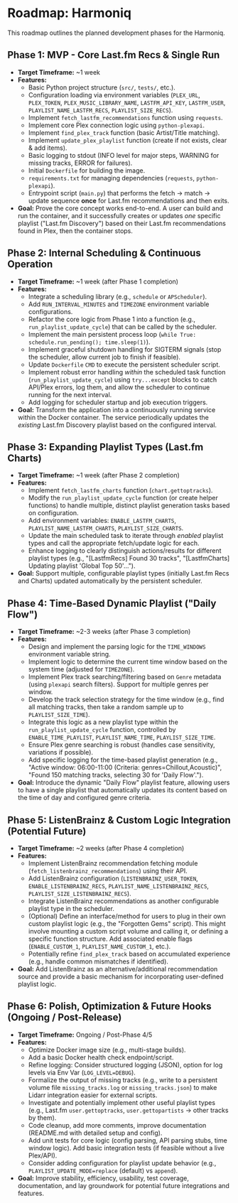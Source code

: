 # Roadmap: Harmoniq

This roadmap outlines the planned development phases for the Harmoniq.

## Phase 1: MVP - Core Last.fm Recs & Single Run

*   **Target Timeframe:** ~1 week
*   **Features:**
    *   Basic Python project structure (`src/`, `tests/`, etc.).
    *   Configuration loading via environment variables (`PLEX_URL`, `PLEX_TOKEN`, `PLEX_MUSIC_LIBRARY_NAME`, `LASTFM_API_KEY`, `LASTFM_USER`, `PLAYLIST_NAME_LASTFM_RECS`, `PLAYLIST_SIZE_RECS`).
    *   Implement `fetch_lastfm_recommendations` function using `requests`.
    *   Implement core Plex connection logic using `python-plexapi`.
    *   Implement `find_plex_track` function (basic Artist/Title matching).
    *   Implement `update_plex_playlist` function (create if not exists, clear & add items).
    *   Basic logging to stdout (INFO level for major steps, WARNING for missing tracks, ERROR for failures).
    *   Initial `Dockerfile` for building the image.
    *   `requirements.txt` for managing dependencies (`requests`, `python-plexapi`).
    *   Entrypoint script (`main.py`) that performs the fetch -> match -> update sequence **once** for Last.fm recommendations and then exits.
*   **Goal:** Prove the core concept works end-to-end. A user can build and run the container, and it successfully creates or updates *one* specific playlist ("Last.fm Discovery") based on their Last.fm recommendations found in Plex, then the container stops.

## Phase 2: Internal Scheduling & Continuous Operation

*   **Target Timeframe:** ~1 week (after Phase 1 completion)
*   **Features:**
    *   Integrate a scheduling library (e.g., `schedule` or `APScheduler`).
    *   Add `RUN_INTERVAL_MINUTES` and `TIMEZONE` environment variable configurations.
    *   Refactor the core logic from Phase 1 into a function (e.g., `run_playlist_update_cycle`) that can be called by the scheduler.
    *   Implement the main persistent process loop (`while True: schedule.run_pending(); time.sleep(1)`).
    *   Implement graceful shutdown handling for SIGTERM signals (stop the scheduler, allow current job to finish if feasible).
    *   Update `Dockerfile` `CMD` to execute the persistent scheduler script.
    *   Implement robust error handling *within* the scheduled task function (`run_playlist_update_cycle`) using `try...except` blocks to catch API/Plex errors, log them, and allow the scheduler to continue running for the next interval.
    *   Add logging for scheduler startup and job execution triggers.
*   **Goal:** Transform the application into a continuously running service within the Docker container. The service periodically updates the *existing* Last.fm Discovery playlist based on the configured interval.

## Phase 3: Expanding Playlist Types (Last.fm Charts)

*   **Target Timeframe:** ~1 week (after Phase 2 completion)
*   **Features:**
    *   Implement `fetch_lastfm_charts` function (`chart.gettoptracks`).
    *   Modify the `run_playlist_update_cycle` function (or create helper functions) to handle multiple, distinct playlist generation tasks based on configuration.
    *   Add environment variables: `ENABLE_LASTFM_CHARTS`, `PLAYLIST_NAME_LASTFM_CHARTS`, `PLAYLIST_SIZE_CHARTS`.
    *   Update the main scheduled task to iterate through *enabled* playlist types and call the appropriate fetch/update logic for each.
    *   Enhance logging to clearly distinguish actions/results for different playlist types (e.g., "[LastfmRecs] Found 30 tracks", "[LastfmCharts] Updating playlist 'Global Top 50'...").
*   **Goal:** Support multiple, configurable playlist types (initially Last.fm Recs and Charts) updated automatically by the persistent scheduler.

## Phase 4: Time-Based Dynamic Playlist ("Daily Flow")

*   **Target Timeframe:** ~2-3 weeks (after Phase 3 completion)
*   **Features:**
    *   Design and implement the parsing logic for the `TIME_WINDOWS` environment variable string.
    *   Implement logic to determine the current time window based on the system time (adjusted for `TIMEZONE`).
    *   Implement Plex track searching/filtering based on `Genre` metadata (using `plexapi` search filters). Support for multiple genres per window.
    *   Develop the track selection strategy for the time window (e.g., find all matching tracks, then take a random sample up to `PLAYLIST_SIZE_TIME`).
    *   Integrate this logic as a new playlist type within the `run_playlist_update_cycle` function, controlled by `ENABLE_TIME_PLAYLIST`, `PLAYLIST_NAME_TIME`, `PLAYLIST_SIZE_TIME`.
    *   Ensure Plex genre searching is robust (handles case sensitivity, variations if possible).
    *   Add specific logging for the time-based playlist generation (e.g., "Active window: 06:00-11:00 (Criteria: genres=Chillout,Acoustic)", "Found 150 matching tracks, selecting 30 for 'Daily Flow'.").
*   **Goal:** Introduce the dynamic "Daily Flow" playlist feature, allowing users to have a single playlist that automatically updates its content based on the time of day and configured genre criteria.

## Phase 5: ListenBrainz & Custom Logic Integration (Potential Future)

*   **Target Timeframe:** ~2 weeks (after Phase 4 completion)
*   **Features:**
    *   Implement ListenBrainz recommendation fetching module (`fetch_listenbrainz_recommendations`) using their API.
    *   Add ListenBrainz configuration (`LISTENBRAINZ_USER_TOKEN`, `ENABLE_LISTENBRAINZ_RECS`, `PLAYLIST_NAME_LISTENBRAINZ_RECS`, `PLAYLIST_SIZE_LISTENBRAINZ_RECS`).
    *   Integrate ListenBrainz recommendations as another configurable playlist type in the scheduler.
    *   (Optional) Define an interface/method for users to plug in their own custom playlist logic (e.g., the "Forgotten Gems" script). This might involve mounting a custom script volume and calling it, or defining a specific function structure. Add associated enable flags (`ENABLE_CUSTOM_1`, `PLAYLIST_NAME_CUSTOM_1`, etc.).
    *   Potentially refine `find_plex_track` based on accumulated experience (e.g., handle common mismatches if identified).
*   **Goal:** Add ListenBrainz as an alternative/additional recommendation source and provide a basic mechanism for incorporating user-defined playlist logic.

## Phase 6: Polish, Optimization & Future Hooks (Ongoing / Post-Release)

*   **Target Timeframe:** Ongoing / Post-Phase 4/5
*   **Features:**
    *   Optimize Docker image size (e.g., multi-stage builds).
    *   Add a basic Docker health check endpoint/script.
    *   Refine logging: Consider structured logging (JSON), option for log levels via Env Var (`LOG_LEVEL=DEBUG`).
    *   Formalize the output of missing tracks (e.g., write to a persistent volume file `missing_tracks.log` or `missing_tracks.json`) to make Lidarr integration easier for external scripts.
    *   Investigate and potentially implement other useful playlist types (e.g., Last.fm `user.gettoptracks`, `user.gettopartists` -> other tracks by them).
    *   Code cleanup, add more comments, improve documentation (README.md with detailed setup and config).
    *   Add unit tests for core logic (config parsing, API parsing stubs, time window logic). Add basic integration tests (if feasible without a live Plex/API).
    *   Consider adding configuration for playlist update behavior (e.g., `PLAYLIST_UPDATE_MODE=replace` (default) vs `append`).
*   **Goal:** Improve stability, efficiency, usability, test coverage, documentation, and lay groundwork for potential future integrations and features.
